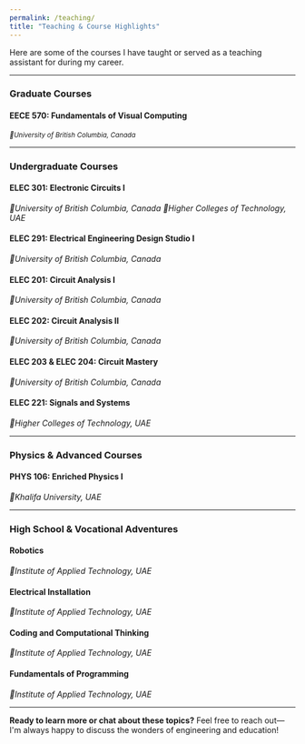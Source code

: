 ```yaml
---
permalink: /teaching/
title: "Teaching & Course Highlights"
---
```


Here are some of the courses I have taught or served as a teaching assistant for during my career.

---

### Graduate Courses
#### **EECE 570: Fundamentals of Visual Computing**
<sub>*📍University of British Columbia, Canada*</sub>

---

### Undergraduate Courses
#### **ELEC 301: Electronic Circuits I**
*📍University of British Columbia, Canada*
*📍Higher Colleges of Technology, UAE*

#### **ELEC 291: Electrical Engineering Design Studio I**
*📍University of British Columbia, Canada*

#### **ELEC 201: Circuit Analysis I**  
*📍University of British Columbia, Canada*

#### **ELEC 202: Circuit Analysis II**  
*📍University of British Columbia, Canada*

#### **ELEC 203 & ELEC 204: Circuit Mastery**  
*📍University of British Columbia, Canada*

#### **ELEC 221: Signals and Systems**  
*📍Higher Colleges of Technology, UAE*

---

### Physics & Advanced Courses
#### **PHYS 106: Enriched Physics I**
*📍Khalifa University, UAE*

---

### High School & Vocational Adventures
#### **Robotics**
*📍Institute of Applied Technology, UAE*

#### **Electrical Installation**
*📍Institute of Applied Technology, UAE*

#### **Coding and Computational Thinking**
*📍Institute of Applied Technology, UAE*

#### **Fundamentals of Programming**
*📍Institute of Applied Technology, UAE*

---

**Ready to learn more or chat about these topics?** Feel free to reach out—I'm always happy to discuss the wonders of engineering and education!
